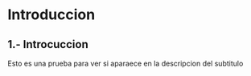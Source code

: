 # Introduccion
## 1.- Introcuccion
Esto es una prueba para ver si aparaece en la descripcion del subtitulo
